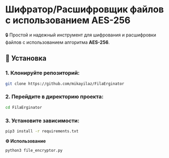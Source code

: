 # Шифратор/Расшифровщик файлов с использованием AES-256

🔒 Простой и надежный инструмент для шифрования и расшифровки файлов с использованием алгоритма **AES-256**.

## 🚀 Установка

### 1. Клонируйте репозиторий:

```bash
git clone https://github.com/mikayilaz/FilaErginator
```

### 2. Перейдите в директорию проекта:
   
```bash
cd FilaErginator
```

### 3. Установите зависимости:

```bash
pip3 install -r requirements.txt
```

**⚙️ Использование**

```shell
python3 file_encryptor.py
```
